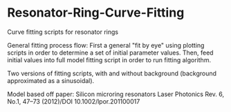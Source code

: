 # Resonator-Ring-Curve-Fitting
Curve fitting scripts for resonator rings

General fitting process flow: 
  First a general "fit by eye" using plotting scripts in order to determine a set of initial parameter values.
  Then, feed initial values into full model fitting script in order to run fitting algorithm.

Two versions of fitting scripts, with and without background (background approximated as a sinusoidal).

Model based off paper: 
    Silicon microring resonators
    Laser Photonics Rev. 6, No.1, 47–73 (2012)/DOI 10.1002/lpor.201100017


